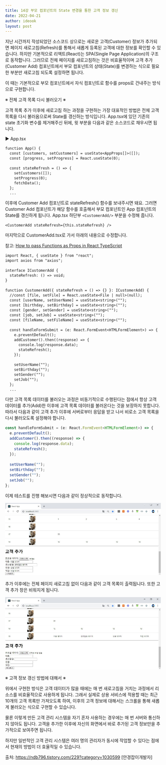 ```yaml
---
title: 14강 부모 컴포넌트의 State 변경을 통한 고객 정보 갱신
date: 2022-04-21
author: ideook
layout: post
---
```


지난 시간까지 작성되었던 소스코드 상으로는 새로운 고객(Customer) 정보가 추가되면 페이지 새로고침(Refresh)를 통해서 새롭게 등록된 고객에 대한 정보를 확인할 수 있습니다. 하지만 기본적으로 리액트(React)는 SPA(Single Page Application)의 구조로 동작합니다. 그러므로 전체 페이지를 새로고침하는 것은 비효율적이며 고객 추가(Customer Add) 컴포넌트에서 부모 컴포넌트의 상태(State)를 변경하는 식으로 필요한 부분만 새로고침 되도록 설정하면 됩니다.

이 때는 기본적으로 부모 컴포넌트에서 자식 컴포넌트로 함수를 props로 건내주는 방식으로 구현합니다.

※ 전체 고객 목록 다시 불러오기 ※

고객 목록 추가 이후에 새로고침 하는 과정을 구현하는 가장 대표적인 방법은 전체 고객 목록을 다시 불러옴으로써 State를 갱신하는 방식입니다. App.tsx에 있던 기존의 state 초기화 변수를 제거해주신 뒤에, 윗 부분을 다음과 같은 소스코드로 채우시면 됩니다.

▶ App.tsx

```tsx
function App() {
  const [customers, setCustomers] = useState<AppProps[]>([]);
  const [progress, setProgress] = React.useState(0);

  const stateRefresh = () => {
    setCustomers([]);
    setProgress(0);
    fetchData();
  };
  ...
```

이후에 Customer Add 컴포넌트로 stateRefresh() 함수를 보내주시면 돼요. 그러면 Customer Add 컴포넌트가 해당 함수를 호출해서 부모 컴포넌트인 App 컴포넌트의 State를 갱신하게 됩니다. App.tsx 하단부 `<CustomerAdd/>` 부분을 수정해 줍니다.

```tsx
<CustomerAdd stateRefresh={this.stateRefresh} />
```

마지막으로 CustomerAdd.tsx로 가서 아래의 내용으로 수정합니다. 

참고:
[How to pass Functions as Props in React TypeScript](https://bobbyhadz.com/blog/react-typescript-pass-function-as-prop)

```tsx
import React, { useState } from "react";
import axios from "axios";

interface ICustomerAdd {
  stateRefresh: () => void;
}

function CustomerAdd({ stateRefresh = () => {} }: ICustomerAdd) {
  //const [file, setFile] = React.useState<File | null>(null);
  const [userName, setUserName] = useState<string>("");
  const [birthday, setBirthday] = useState<string>("");
  const [gender, setGender] = useState<string>("");
  const [job, setJob] = useState<string>("");
  const [fileName, setFileName] = useState<string>("");

  const handleFormSubmit = (e: React.FormEvent<HTMLFormElement>) => {
    e.preventDefault();
    addCustomer().then((response) => {
      console.log(response.data);
      stateRefresh();
    });

    setUserName("");
    setBirthday("");
    setGender("");
    setJob("");
  };
  ...
```

다만 고객 목록 데이터를 불러오는 과정은 비동기적으로 수행된다는 점에서 항상 고객 데이터를 추가(Add)한 이후에 고객 목록 데이터를 불러온다는 것을 보장하지 못합니다. 따라서 다음과 같이 고객 추가 이후에 서버로부터 응답을 받고 나서 비로소 고객 목록을 다시 불러오도록 설정해야 합니다.

```js
const handleFormSubmit = (e: React.FormEvent<HTMLFormElement>) => {
  e.preventDefault();
  addCustomer().then((response) => {
    console.log(response.data);
    stateRefresh();
  });

  setUserName("");
  setBirthday("");
  setGender("");
  setJob("");
};
```

이제 테스트를 진행 해보시면 다음과 같이 정상적으로 동작합니다.

![](images/2022-04-21-11-47-19.png)

추가 이후에는 전체 페이지 새로고침 없이 다음과 같이 고객 목록이 출력됩니다. 또한 고객 추가 창은 비워지게 됩니다.

![](images/2022-04-21-11-47-22.png)

※ 고객 정보 갱신 방법에 대해서 ※

위에서 구현한 방식은 고객 데이터가 많을 때에는 매 번 새로고침을 거치는 과정에서 리소스를 비효율적으로 사용하게 됩니다. 그래서 실제로 상용 서비스에 적용할 때는 최근 10개의 고객 목록만 가져오도록 하여, 이후의 고객 정보에 대해서는 스크롤을 통해 새롭게 불러오는 식으로 구현할 수 있습니다.

물론 이렇게 만든 고객 관리 시스템을 자기 혼자 사용하는 경우에는 매 번 서버와 통신하지 않아도 됩니다. 고객을 추가한 이후에 자신의 화면에서 바로 추가된 고객 정보만을 추가적으로 보여주면 됩니다.

하지만 일반적인 고객 관리 시스템은 여러 명의 관리자가 동시에 작업할 수 있다는 점에서 현재의 방법이 더 효율적일 수 있습니다.

출처: https://ndb796.tistory.com/229?category=1030599 [안경잡이개발자]

